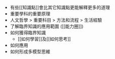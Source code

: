 - 有些[[知識點]]會比其它知識點更能解釋更多的道理
- 重要學科的重要原理
- 人文哲學 > 重要科目 > 方法和流程 > 生活經驗
- 了解臨界知識的應用範圍 ([[能力圈]])
- 如何獲得臨界知識 
	- [[如何學習]]及[[如何思考]]
- 如何應用
- 如何形成多模型思維
